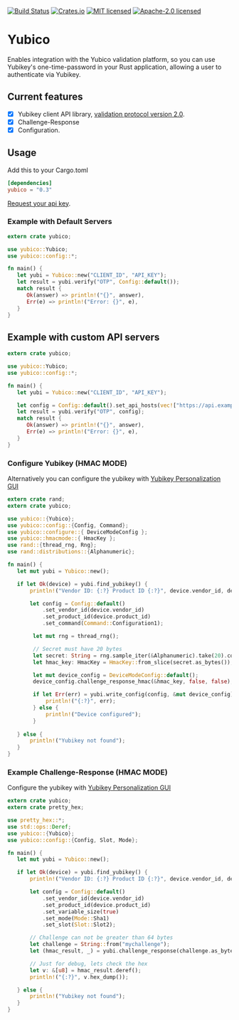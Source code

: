 [![Build Status](https://travis-ci.org/wisespace-io/yubico-rs.png?branch=master)](https://travis-ci.org/wisespace-io/yubico-rs)
[![Crates.io](https://img.shields.io/crates/v/yubico.svg)](https://crates.io/crates/yubico)
[![MIT licensed](https://img.shields.io/badge/License-MIT-blue.svg)](./LICENSE-MIT)
[![Apache-2.0 licensed](https://img.shields.io/badge/License-Apache%202.0-blue.svg)](./LICENSE-APACHE)

# Yubico

Enables integration with the Yubico validation platform, so you can use Yubikey's one-time-password in your Rust application, allowing a user to authenticate via Yubikey.

## Current features

- [X] Yubikey client API library, [validation protocol version 2.0](https://developers.yubico.com/yubikey-val/Validation_Protocol_V2.0.html).
- [X] Challenge-Response
- [x] Configuration.

## Usage

Add this to your Cargo.toml

```toml
[dependencies]
yubico = "0.3"
```

[Request your api key](https://upgrade.yubico.com/getapikey/).

### Example with Default Servers

```rust
extern crate yubico;

use yubico::Yubico;
use yubico::config::*;

fn main() {
   let yubi = Yubico::new("CLIENT_ID", "API_KEY");
   let result = yubi.verify("OTP", Config::default());
   match result {
      Ok(answer) => println!("{}", answer),
      Err(e) => println!("Error: {}", e),
   }
}
```

## Example with custom API servers

```rust
extern crate yubico;

use yubico::Yubico;
use yubico::config::*;

fn main() {
   let yubi = Yubico::new("CLIENT_ID", "API_KEY");

   let config = Config::default().set_api_hosts(vec!["https://api.example.com/verify".into()]);
   let result = yubi.verify("OTP", config);
   match result {
      Ok(answer) => println!("{}", answer),
      Err(e) => println!("Error: {}", e),
   }
}
```

### Configure Yubikey (HMAC MODE)

Alternatively you can configure the yubikey with [Yubikey Personalization GUI](https://developers.yubico.com/yubikey-personalization-gui/)

```rust
extern crate rand;
extern crate yubico;

use yubico::{Yubico};
use yubico::config::{Config, Command};
use yubico::configure::{ DeviceModeConfig };
use yubico::hmacmode::{ HmacKey };
use rand::{thread_rng, Rng};
use rand::distributions::{Alphanumeric};

fn main() {
   let mut yubi = Yubico::new();

   if let Ok(device) = yubi.find_yubikey() {
       println!("Vendor ID: {:?} Product ID {:?}", device.vendor_id, device.product_id);

       let config = Config::default()
           .set_vendor_id(device.vendor_id)
           .set_product_id(device.product_id)
           .set_command(Command::Configuration1);

        let mut rng = thread_rng();

        // Secret must have 20 bytes
        let secret: String = rng.sample_iter(&Alphanumeric).take(20).collect();
        let hmac_key: HmacKey = HmacKey::from_slice(secret.as_bytes());

        let mut device_config = DeviceModeConfig::default();
        device_config.challenge_response_hmac(&hmac_key, false, false);

        if let Err(err) = yubi.write_config(config, &mut device_config) {
            println!("{:?}", err);
        } else {
            println!("Device configured");
        }
     
   } else {
       println!("Yubikey not found");
   }
}
```

### Example Challenge-Response (HMAC MODE)

Configure the yubikey with [Yubikey Personalization GUI](https://developers.yubico.com/yubikey-personalization-gui/)

```rust
extern crate yubico;
extern crate pretty_hex;

use pretty_hex::*;
use std::ops::Deref;
use yubico::{Yubico};
use yubico::config::{Config, Slot, Mode};

fn main() {
   let mut yubi = Yubico::new();

   if let Ok(device) = yubi.find_yubikey() {
       println!("Vendor ID: {:?} Product ID {:?}", device.vendor_id, device.product_id);

       let config = Config::default()
           .set_vendor_id(device.vendor_id)
           .set_product_id(device.product_id)
           .set_variable_size(true)
           .set_mode(Mode::Sha1)
           .set_slot(Slot::Slot2);

       // Challenge can not be greater than 64 bytes
       let challenge = String::from("mychallenge");
       let (hmac_result, _) = yubi.challenge_response(challenge.as_bytes(), config).unwrap();

       // Just for debug, lets check the hex
       let v: &[u8] = hmac_result.deref();
       println!("{:?}", v.hex_dump());

   } else {
       println!("Yubikey not found");
   }
}
```
